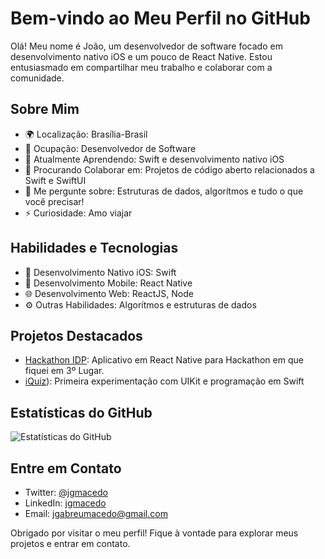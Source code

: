 # Bem-vindo ao Meu Perfil no GitHub

Olá! Meu nome é João, um desenvolvedor de software focado em desenvolvimento nativo iOS e um pouco de React Native. Estou entusiasmado em compartilhar meu trabalho e colaborar com a comunidade.

## Sobre Mim

- 🌍 Localização: Brasília-Brasil
- 💼 Ocupação: Desenvolvedor de Software
- 🌱 Atualmente Aprendendo: Swift e desenvolvimento nativo iOS
- 👯 Procurando Colaborar em: Projetos de código aberto relacionados a Swift e SwiftUI
- 💬 Me pergunte sobre: Estruturas de dados, algorítmos e tudo o que você precisar!
- ⚡ Curiosidade: Amo viajar

## Habilidades e Tecnologias

- 📱 Desenvolvimento Nativo iOS: Swift
- 📱 Desenvolvimento Mobile: React Native
- 🌐 Desenvolvimento Web: ReactJS, Node
- ⚙️ Outras Habilidades: Algorítmos e estruturas de dados

## Projetos Destacados

- [Hackathon IDP](https://github.com/jgmacedo/Hackathon_IDP): Aplicativo em React Native para Hackathon em que fiquei em 3º Lugar.
- [iQuiz](https://github.com/jgmacedo/iQuiz)): Primeira experimentação com UIKit e programação em Swift

## Estatísticas do GitHub

![Estatísticas do GitHub](https://github-readme-stats.vercel.app/api?username=jgmacedo&show_icons=true)

## Entre em Contato

- Twitter: [@jgmacedo](https://twitter.com/jgmacedo2)
- LinkedIn: [jgmacedo](https://www.linkedin.com/in/jgmacedo/)
- Email: jgabreumacedo@gmail.com


Obrigado por visitar o meu perfil! Fique à vontade para explorar meus projetos e entrar em contato.


<!---
jgmacedo/jgmacedo is a ✨ special ✨ repository because its `README.md` (this file) appears on your GitHub profile.
You can click the Preview link to take a look at your changes.
--->
